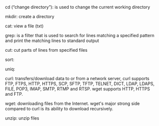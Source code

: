cd (“change directory”): is used to change the current working directory

mkdir: create a directory

cat: view a file (txt)

grep:  is a filter that is used to search for lines matching a specified pattern and print the matching lines to standard output

cut: cut parts of lines from specified files 

sort:

uniq:

curl: transfers/download data to or from a network server, curl supports FTP, FTPS, HTTP, HTTPS, SCP, SFTP, TFTP, TELNET, DICT, LDAP, LDAPS, FILE, POP3, IMAP, SMTP, RTMP and RTSP. wget supports HTTP, HTTPS and FTP.

wget: downloading files from the Internet. wget's major strong side compared to curl is its ability to download recursively.

unzip: unzip files
